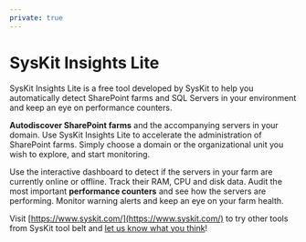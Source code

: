 ```yaml
---
private: true
---
```


# SysKit Insights Lite

SysKit Insights Lite is a free tool developed by SysKit to help you automatically detect SharePoint farms and SQL Servers in your environment and keep an eye on performance counters.

**Autodiscover SharePoint farms** and the accompanying servers in your domain. Use SysKit Insights Lite to accelerate the administration of SharePoint farms. Simply choose a domain or the organizational unit you wish to explore, and start monitoring.

Use the interactive dashboard to detect if the servers in your farm are currently online or offline. Track their RAM, CPU and disk data. Audit the most important **performance counters** and see how the servers are performing. Monitor warning alerts and keep an eye on your farm health.

Visit [https://www.syskit.com/](https://www.syskit.com/) to try other tools from SysKit tool belt and [let us know what you think](https://www.syskit.com/company/contact-us)!





